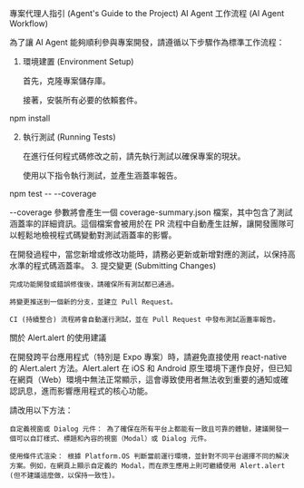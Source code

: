 專案代理人指引 (Agent's Guide to the Project)
AI Agent 工作流程 (AI Agent Workflow)

為了讓 AI Agent 能夠順利參與專案開發，請遵循以下步驟作為標準工作流程：
1. 環境建置 (Environment Setup)

    首先，克隆專案儲存庫。

    接著，安裝所有必要的依賴套件。

npm install

2. 執行測試 (Running Tests)

    在進行任何程式碼修改之前，請先執行測試以確保專案的現狀。

    使用以下指令執行測試，並產生涵蓋率報告。

npm test -- --coverage

--coverage 參數將會產生一個 coverage-summary.json 檔案，其中包含了測試涵蓋率的詳細資訊。這個檔案會被用於在 PR 流程中自動產生註解，讓開發團隊可以輕鬆地檢視程式碼變動對測試涵蓋率的影響。

在開發過程中，當您新增或修改功能時，請務必更新或新增對應的測試，以保持高水準的程式碼涵蓋率。
3. 提交變更 (Submitting Changes)

    完成功能開發或錯誤修復後，請確保所有測試都已通過。

    將變更推送到一個新的分支，並建立 Pull Request。

    CI (持續整合) 流程將會自動運行測試，並在 Pull Request 中發布測試涵蓋率報告。

關於 Alert.alert 的使用建議

在開發跨平台應用程式（特別是 Expo 專案）時，請避免直接使用 react-native 的 Alert.alert 方法。Alert.alert 在 iOS 和 Android 原生環境下運作良好，但已知在網頁（Web）環境中無法正常顯示，這會導致使用者無法收到重要的通知或確認訊息，進而影響應用程式的核心功能。

請改用以下方法：

    自定義視窗或 Dialog 元件： 為了確保在所有平台上都能有一致且可靠的體驗，建議開發一個可以自訂樣式、標題和內容的視窗（Modal）或 Dialog 元件。

    使用條件式渲染： 根據 Platform.OS 判斷當前運行環境，並針對不同平台選擇不同的解決方案。例如，在網頁上顯示自定義的 Modal，而在原生應用上則可繼續使用 Alert.alert (但不建議這麼做，以保持一致性)。

